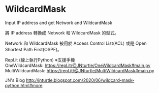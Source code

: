 # WildcardMask
Input IP address and get Network and WildcardMask

將 IP address 轉換成 Network 和 WildcardMask 的型式。</br>

Network 和 WildcardMask 被用於 Access Control List(ACL) 或是 Open Shortest Path First(OSPF)。

Repl.it (線上執行Python) ※支援手機 </br>
OneWildcardMask: https://repl.it/@JNturtle/OneWildcardMask#main.py</br>
MultiWildcardMask: https://repl.it/@JNturtle/MultiWildcardMask#main.py</br>

JN's Blog http://jnturtle.blogspot.com/2020/06/wildcard-mask-python.html#more
